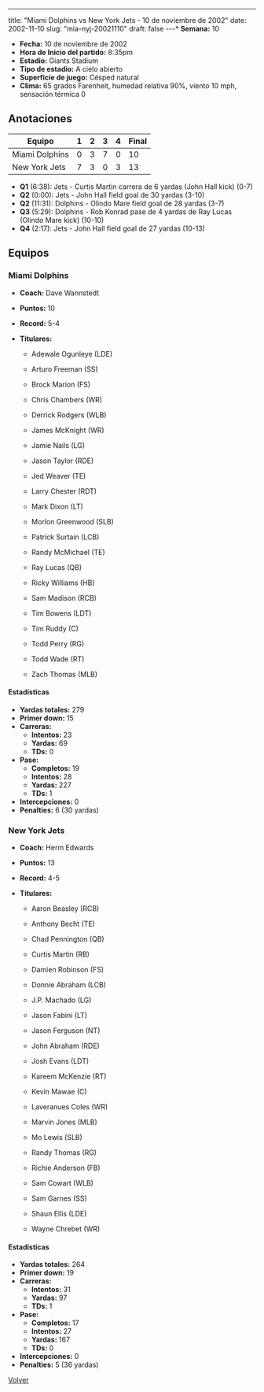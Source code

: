 ---
title: "Miami Dolphins vs New York Jets - 10 de noviembre de 2002"
date: 2002-11-10
slug: "mia-nyj-20021110"
draft: false
---* **Semana:** 10
* **Fecha:** 10 de noviembre de 2002
* **Hora de Inicio del partido:** 8:35pm
* **Estadio:** Giants Stadium
* **Tipo de estadio:** A cielo abierto
* **Superficie de juego:** Césped natural
* **Clima:** 65 grados Farenheit, humedad relativa 90%, viento 10 mph, sensación térmica 0




## Anotaciones
| Equipo | 1 | 2 | 3 | 4 | Final |
|--------|---|---|---|---|-------|
| Miami Dolphins  | 0 | 3 | 7 | 0  | 10 |
| New York Jets  | 7 | 3 | 0 | 3  | 13 |
* **Q1** (6:38): Jets - Curtis Martin carrera de 6 yardas (John Hall kick) (0-7)
* **Q2** (0:00): Jets - John Hall field goal de 30 yardas (3-10)
* **Q2** (11:31): Dolphins - Olindo Mare field goal de 28 yardas (3-7)
* **Q3** (5:29): Dolphins - Rob Konrad pase de 4 yardas de Ray Lucas (Olindo Mare kick) (10-10)
* **Q4** (2:17): Jets - John Hall field goal de 27 yardas (10-13)


## Equipos


### Miami Dolphins
* **Coach:** Dave Wannstedt
* **Puntos:** 10
* **Record:** 5-4
* **Titulares:** 

  * Adewale Ogunleye (LDE) 

  * Arturo Freeman (SS) 

  * Brock Marion (FS) 

  * Chris Chambers (WR) 

  * Derrick Rodgers (WLB) 

  * James McKnight (WR) 

  * Jamie Nails (LG) 

  * Jason Taylor (RDE) 

  * Jed Weaver (TE) 

  * Larry Chester (RDT) 

  * Mark Dixon (LT) 

  * Morlon Greenwood (SLB) 

  * Patrick Surtain (LCB) 

  * Randy McMichael (TE) 

  * Ray Lucas (QB) 

  * Ricky Williams (HB) 

  * Sam Madison (RCB) 

  * Tim Bowens (LDT) 

  * Tim Ruddy (C) 

  * Todd Perry (RG) 

  * Todd Wade (RT) 

  * Zach Thomas (MLB) 

#### Estadísticas
* **Yardas totales:** 279
* **Primer down:** 15
* **Carreras:**
  * **Intentos:** 23
  * **Yardas:** 69
  * **TDs:** 0
* **Pase:**
  * **Completos:** 19
  * **Intentos:** 28
  * **Yardas:** 227
  * **TDs:** 1
* **Intercepciones:** 0
* **Penalties:** 6 (30 yardas)

### New York Jets
* **Coach:** Herm Edwards
* **Puntos:** 13
* **Record:** 4-5
* **Titulares:** 

  * Aaron Beasley (RCB) 

  * Anthony Becht (TE) 

  * Chad Pennington (QB) 

  * Curtis Martin (RB) 

  * Damien Robinson (FS) 

  * Donnie Abraham (LCB) 

  * J.P. Machado (LG) 

  * Jason Fabini (LT) 

  * Jason Ferguson (NT) 

  * John Abraham (RDE) 

  * Josh Evans (LDT) 

  * Kareem McKenzie (RT) 

  * Kevin Mawae (C) 

  * Laveranues Coles (WR) 

  * Marvin Jones (MLB) 

  * Mo Lewis (SLB) 

  * Randy Thomas (RG) 

  * Richie Anderson (FB) 

  * Sam Cowart (WLB) 

  * Sam Garnes (SS) 

  * Shaun Ellis (LDE) 

  * Wayne Chrebet (WR) 

#### Estadísticas
* **Yardas totales:** 264
* **Primer down:** 19
* **Carreras:**
  * **Intentos:** 31
  * **Yardas:** 97
  * **TDs:** 1
* **Pase:**
  * **Completos:** 17
  * **Intentos:** 27
  * **Yardas:** 167
  * **TDs:** 0
* **Intercepciones:** 0
* **Penalties:** 5 (36 yardas)


[Volver](/historia/2002)
